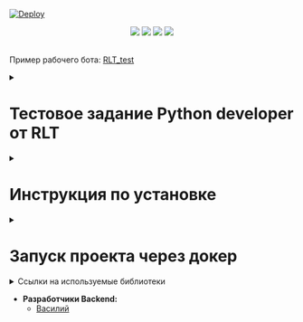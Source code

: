 [![Deploy](https://github.com/inferno681/rlt_test/actions/workflows/deploy.yaml/badge.svg)](https://github.com/inferno681/rlt_test/actions/workflows/deploy.yaml)
<br>

<div id="header" align="center">
  <img src="https://img.shields.io/badge/Python-3.12.3-F8F8FF?style=for-the-badge&logo=python&logoColor=20B2AA">
  <img src="https://img.shields.io/badge/MongoDB-%234ea94b.svg?style=for-the-badge&logo=mongodb&logoColor=white">
  <img src="https://img.shields.io/badge/Docker-555555?style=for-the-badge&logo=docker&logoColor=2496ED">
  <img src="https://img.shields.io/badge/celery-%23a9cc54.svg?style=for-the-badge&logo=celery&logoColor=ddf4a4">

</div>

<br>

Пример рабочего бота: [RLT_test](https://t.me/RLT_hausaufgabe_bot)

<details><summary><h1>Тестовое задание Python developer от RLT</h1></summary>

* **Задача:**
  + Написание алгоритма агрегации статистических данных о зарплатах сотрудников компании по временным промежуткам.
  + Создание телеграм бота, который будет принимать от пользователей текстовые сообщения содержащие JSON с входными данными и отдавать агрегированные данные в ответ.


</details>

<details><summary><h1>Инструкция по установке</h1></summary>

Клонируйте репозиторий и перейдите в него.
```bash
git@github.com:inferno681/rlt_test.git
```

Для установки зависимостей создайте и активируйте виртульное окружение и выполните следующую команду:
```bash
pip install -r requirements.txt
```

Создайте файл **.env**, в корневой папке проекта, с переменными окружения.

```
  BOT_TOKEN = Токен телеграм бота
  DB_HOST = db (хост)
  DB_PORT = 27017 (порт)
  MONGO_INITDB_ROOT_USERNAME = mongo_user (имя пользователя для СУБД)
  MONGO_INITDB_ROOT_PASSWORD = secret_password (пароль пользователя для СУБД)
  DB_NAME = sampleDB (название базы данных)
  COLLECTION_NAME = sample_collection (имя коллекции)

```


Импортируйте тестовые данные через консоль находясь в корневом каталоге:
  ```
  mongorestore "connection string"
  ```

Команда для запуска бота:
  ```
  python main.py
  ```


</details>

<details><summary><h1>Запуск проекта через докер</h1></summary>

- Клонируйте репозиторий.
- Перейдите в папку **infra** и создайте в ней файл **.env** с переменными окружения:
  ```
  BOT_TOKEN = Токен телеграм бота
  DB_HOST = db (хост)
  DB_PORT = 27017 (порт)
  MONGO_INITDB_ROOT_USERNAME = mongo_user (имя пользователя для СУБД)
  MONGO_INITDB_ROOT_PASSWORD = secret_password (пароль пользователя для СУБД)
  DB_NAME = sampleDB (название базы данных)
  COLLECTION_NAME = sample_collection (имя коллекции)
  ```
- Из папки **infra** запустите docker-compose-prod.yaml:
  ```
  ~$ docker compose -f docker-compose-prod.yaml up -d
  ```
- В контейнере **bot** выполните импорт тестовых данных:
  ```
  ~$ docker compose -f docker-compose-prod.yaml exec bot python restore.py

  ```


</details>

<details><summary>Ссылки на используемые библиотеки</summary>

- [Python](https://www.python.org/downloads/release/python-3123/)
- [MongoDB](https://www.mongodb.com/)
- [Docker](https://www.docker.com/)
- [aiogram](https://aiogram.dev//)

</details>

* **Разработчики Backend:**
  + [Василий](https://github.com/inferno681)
